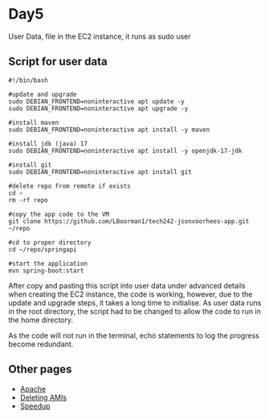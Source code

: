 # Day5

User Data, file in the EC2 instance, it runs as sudo user

## Script for user data
```
#!/bin/bash

#update and upgrade
sudo DEBIAN_FRONTEND=noninteractive apt update -y
sudo DEBIAN_FRONTEND=noninteractive apt upgrade -y

#install maven
sudo DEBIAN_FRONTEND=noninteractive apt install -y maven

#install jdk (java) 17
sudo DEBIAN_FRONTEND=noninteractive apt install -y openjdk-17-jdk

#install git
sudo DEBIAN_FRONTEND=noninteractive apt install git

#delete repo from remote if exists
cd ~
rm -rf repo

#copy the app code to the VM
git clone https://github.com/LBoorman1/tech242-jsonvoorhees-app.git ~/repo

#cd to proper directory
cd ~/repo/springapi

#start the application
mvn spring-boot:start

```

After copy and pasting this script into user data under advanced details when creating the EC2 instance,
the code is working, however, due to the update and upgrade steps, it takes a long time to initialise.
As user data runs in the root directory, the script had to be changed to allow the code to run in the home directory.

As the code will not run in the terminal, echo statements to log the progress become redundant.

## Other pages
 - [Apache](Apache.md)
 - [Deleting AMIs](DeletingAMI.md)
 - [Speedup](Speedup.md)